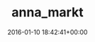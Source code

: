 ---
title:		"anna_markt"
type:		"upload"
description:		"TBC"
date:		"2016-01-10 18:42:41+00:00"
album:		"city"
filename:		"anna-markt.md"
series:		""
cl_public_id:		"city/anna_markt"
cl_version:		1497000193
format:		"tiff"
bytes:		6192676
width:		2154
height:		1440
exposure_mode:		"Auto"
program:		"Aperture-priority AE"
aperture:		"2.8"
focal_length:		"24.0 mm"
iso:		"1000"
shutter_speed:		"1/80"
metering:		"Multi-segment"
flash:		"Off, Did not fire"
white_balance:		"Custom"
colour_temp:		"4500"
has_crop:		"true"
orientation:		"Horizontal (normal)"
camera_model:		"NIKON D800"
lens_info:		"24-70mm f/2.8"
artist:		"No artist info"
x_resolution:		"300"
y_resolution:		"300"
---